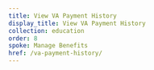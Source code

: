 ```yaml
---
title: View VA Payment History
display_title: View VA Payment History
collection: education
order: 8
spoke: Manage Benefits
href: /va-payment-history/
---
```

